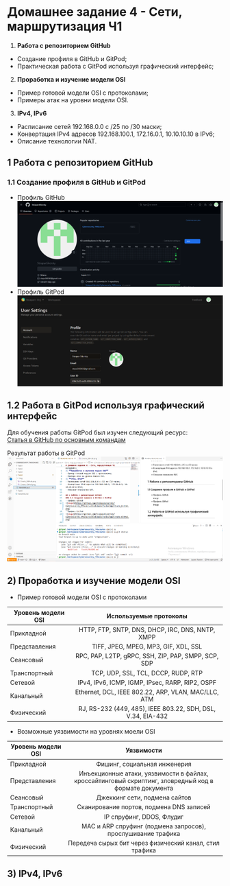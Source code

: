 # Домашнее задание 4 - Сети, маршрутизация Ч1

1)  **Работа с репозиторием GitHub** 
- Создание профиля в GitHub и GitPod;
- Практическая работа с GitPod используя графический интерфейс;
2) **Проработка и изучение модели OSI**  
- Пример готовой модели OSI c протоколами;
- Примеры атак на уровни модели OSI.
3) **IPv4, IPv6**
- Расписание сетей 192.168.0.0 с /25 по /30 маски;
- Конвертация IPv4 адресов 192.168.100.1, 172.16.0.1, 10.10.10.10 в IPv6;
- Описание технологии NAT.

## 1 Работа с репозиторием GitHub
### 1.1 Создание профиля в GitHub и GitPod  
- Профиль GitHub  
![image](https://github.com/StsiapanSikorsky/Cybersecurity_TMScourse/blob/main/Task4/img/Create_GitHub.png)  
- Профиль GitPod  
![image](https://github.com/StsiapanSikorsky/Cybersecurity_TMScourse/blob/main/Task4/img/Create_GitPod.png)  

## 1.2 Работа в GitPod используя графический интерфейс
Для обучения работы GitPod был изучен следующий ресурс:  
[Статья в GitHub по основным командам](https://github-com.translate.goog/adam-p/markdown-here/wiki/Markdown-Cheatsheet?_x_tr_sl=en&_x_tr_tl=ru&_x_tr_hl=ru)

Результат работы в GitPod  
![image](https://github.com/StsiapanSikorsky/Cybersecurity_TMScourse/blob/main/Task4/img/GitPod_Work.png)


## 2) Проработка и изучение модели OSI
- Пример готовой модели OSI с протоколами    

| **Уровень модели OSI** | **Используемые протоколы**                                   |
| ---------------------- | :----------------------------------------------------------: |
| Прикладной             | HTTP, FTP, SNTP, DNS, DHCP, IRC, DNS, NNTP, XMPP             |
| Представления          | TIFF, JPEG, MPEG, MP3, GIF, XDL, SSL                         |
| Сеансовый              | RPC, PAP, L2TP, gRPC, SSH, ZIP, PAP, SMPP, SCP, SDP          |
| Транспортный           | TCP, UDP, SSL, TCL, DCCP, RUDP, RTP                          |
| Сетевой                | IPv4, IPv6, ICMP, IGMP, IPsec, RARP, RIP2, OSPF              | 
| Канальный              | Ethernet, DCL, IEEE 802.22, ARP, VLAN, MAC/LLC, ATM          |
| Физический             | RJ, RS-232 (449, 485), IEEE 803.22, SDH, DSL, V.34, EIA-432  |  

- Возможные уязвимости на уровнях моели OSI

| **Уровень модели OSI** | **Уязвимости**                                                                                         |
| ---------------------- | :----------------------------------------------------------------------------------------------------: |
| Прикладной             | Фишинг, социальная инженерия                                                                           |
| Представления          | Инъекционные атаки, уязвимости в файлах, кроссайтинговый скриптинг, зловредный код в формате документа |
| Сеансовый              | Джеккинг сети, подмена сайтов                                                                          |
| Транспортный           | Сканирование портов, подмена DNS записей                                                               |
| Сетевой                | IP спруфинг, DDOS, Флудиг                                                                              |
| Канальный              | MAC и ARP спруфинг (подмена запросов), прослушивание трафика                                           |
| Физический             | Передеча сырых бит через физический канал, стил трафика                                                |

## 3) IPv4, IPv6







